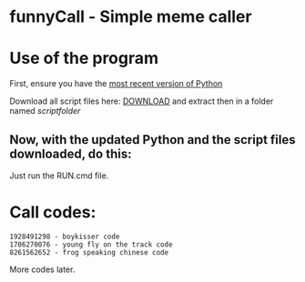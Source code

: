 # funnyCall - Simple meme caller
# Use of the program
First, ensure you have the [most recent version of Python](https://www.python.org/downloads/)

Download all script files here: [DOWNLOAD](https://github.com/lucmsilva651/funnycall/archive/refs/heads/master.zip) and extract then in a folder named *scriptfolder*

## Now, with the updated Python and the script files downloaded, do this:
Just run the RUN.cmd file.

# Call codes:
```
1928491298 - boykisser code
1706270076 - young fly on the track code
8261562652 - frog speaking chinese code
```
More codes later.
